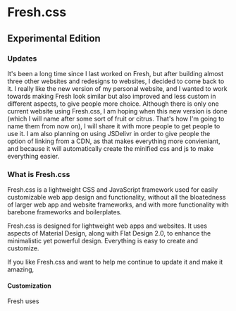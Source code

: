 # Fresh.css
## Experimental Edition

### Updates
It's been a long time since I last worked on Fresh, but after building almost three other websites and redesigns to websites, I decided to come back to it. I really like the new version of my personal website, and I wanted to work towards making Fresh look similar but also improved and less custom in different aspects, to give people more choice. Although there is only one current website using Fresh.css, I am hoping when this new version is done (which I will name after some sort of fruit or citrus. That's how I'm going to name them from now on), I will share it with more people to get people to use it. I am also planning on using JSDelivr in order to give people the option of linking from a CDN, as that makes everything more convieniant, and because it will automatically create the minified css and js to make everything easier.

### What is Fresh.css
Fresh.css is a lightweight CSS and JavaScript framework used for easily customizable web app design and functionality, without all the bloatedness of larger web app and website frameworks, and with more functionality with barebone frameworks and boilerplates.

Fresh.css is designed for lightweight web apps and websites. It uses aspects of Material Design, along with Flat Design 2.0, to enhance the minimalistic yet powerful design. Everything is easy to create and customize.

If you like Fresh.css and want to help me continue to update it and make it amazing, 

#### Customization
Fresh uses 
